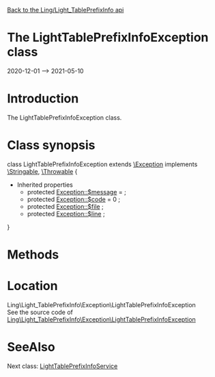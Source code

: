 [Back to the Ling/Light_TablePrefixInfo api](https://github.com/lingtalfi/Light_TablePrefixInfo/blob/master/doc/api/Ling/Light_TablePrefixInfo.md)



The LightTablePrefixInfoException class
================
2020-12-01 --> 2021-05-10






Introduction
============

The LightTablePrefixInfoException class.



Class synopsis
==============


class <span class="pl-k">LightTablePrefixInfoException</span> extends [\Exception](http://php.net/manual/en/class.exception.php) implements [\Stringable](https://wiki.php.net/rfc/stringable), [\Throwable](http://php.net/manual/en/class.throwable.php) {

- Inherited properties
    - protected  [Exception::$message](#property-message) =  ;
    - protected  [Exception::$code](#property-code) = 0 ;
    - protected  [Exception::$file](#property-file) ;
    - protected  [Exception::$line](#property-line) ;

}






Methods
==============






Location
=============
Ling\Light_TablePrefixInfo\Exception\LightTablePrefixInfoException<br>
See the source code of [Ling\Light_TablePrefixInfo\Exception\LightTablePrefixInfoException](https://github.com/lingtalfi/Light_TablePrefixInfo/blob/master/Exception/LightTablePrefixInfoException.php)



SeeAlso
==============
Next class: [LightTablePrefixInfoService](https://github.com/lingtalfi/Light_TablePrefixInfo/blob/master/doc/api/Ling/Light_TablePrefixInfo/Service/LightTablePrefixInfoService.md)<br>
